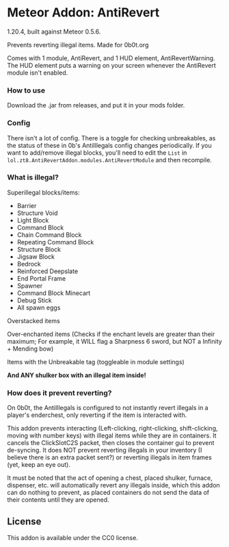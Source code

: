 # Meteor Addon: AntiRevert

1.20.4, built against Meteor 0.5.6.

Prevents reverting illegal items. Made for 0b0t.org

Comes with 1 module, AntiRevert, and 1 HUD element, AntiRevertWarning. The HUD element puts a warning on your screen
whenever the AntiRevert module isn't enabled.

### How to use

Download the .jar from releases, and put it in your mods folder.

### Config

There isn't a lot of config. There is a toggle for checking unbreakables, as the status of these in 0b's AntiIllegals 
config changes periodically. If you want to add/remove illegal blocks, you'll need to edit the `List` in 
`lol.zt8.AntiRevertAddon.modules.AntiRevertModule` and then recompile.

### What is illegal?

Superillegal blocks/items:
- Barrier
- Structure Void
- Light Block
- Command Block
- Chain Command Block
- Repeating Command Block
- Structure Block
- Jigsaw Block
- Bedrock
- Reinforced Deepslate
- End Portal Frame
- Spawner
- Command Block Minecart
- Debug Stick
- All spawn eggs

Overstacked items

Over-enchanted items (Checks if the enchant levels are greater than their maximum; For example, it WILL flag a 
Sharpness 6 sword, but NOT a Infinity + Mending bow)

Items with the Unbreakable tag (toggleable in module settings)

**And ANY shulker box with an illegal item inside!**

### How does it prevent reverting?

On 0b0t, the AntiIllegals is configured to not instantly revert illegals in a player's enderchest, only reverting if the
item is interacted with.

This addon prevents interacting (Left-clicking, right-clicking, shift-clicking, moving with number keys) with illegal 
items while they are in containers. It cancels the ClickSlotC2S packet, then closes the container gui to prevent de-syncing.
It does NOT prevent reverting illegals in your inventory (I believe there is an extra packet sent?) or reverting illegals 
in item frames (yet, keep an eye out). 

It must be noted that the act of opening a chest, placed shulker, furnace, dispenser, etc. will automatically revert 
any illegals inside, which this addon can do nothing to prevent, as placed containers do not send the data of their contents
until they are opened.


## License

This addon is available under the CC0 license.
